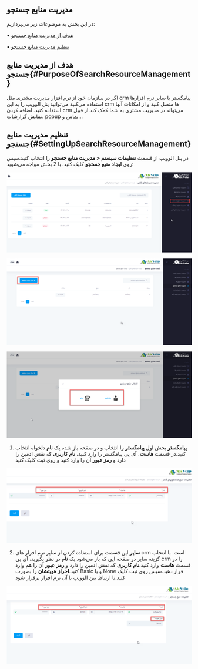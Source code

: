 ## مدیریت منابع جستجو

در این بخش به موضوعات زیر می‌پردازیم:

•	[هدف از مدیریت منابع جستجو ](#PurposeOfSearchResourceManagement)

•	[ تنظیم مدیریت منابع جستجو ](#SettingUpSearchResourceManagement)

## هدف از مدیریت منابع جستجو{#PurposeOfSearchResourceManagement}

اگر در سازمان خود از نرم افزار مدیریت مشتری مثل crm پیامگستر یا سایر نرم افزارها استفاده می‌کنید می‌توانید پنل الوویپ را به این crm ها متصل کنید و از امکانات آنها استفاده کنید. اضافه کردن crm می‌تواند در مدیریت مشتری به شما کمک کند.از قبیل نمایش گزارشات، popup تماس و...

## تنظیم مدیریت منابع جستجو{#SettingUpSearchResourceManagement}

در پنل الوویپ از قسمت **تنظیمات سیستم < مدیریت منابع جستجو** را انتخاب کنید.سپس روی **ایجاد منبع جستجو** کلیک کنید. با 2 بخش مواجه می‌شوید:

![مسیر منابع جست و جو برای CRM ](./Images/route-search.png)

![مسیر منابع جست و جو برای CRM ](./Images/route-search1.png)

![مسیر منابع جست و جو برای CRM ](./Images/route-search2.png)

1.	**پیامگستر**
بخش اول **پیامگستر** را انتخاب و در صفحه باز شده یک **نام** دلخواه انتخاب کنید.در قسمت **هاست**، آی پی پیامگستر را وارد کنید، **نام کاربری** که نقش ادمین را دارد و **رمز عبور** آن را وارد کنید و روی ثبت کلیک کنید

![مسیر منابع جست و جو برای CRM ](./Images/route-search3.png)

2.	**سایر**
این قسمت برای استفاده کردن از سایر نرم افزار های crm است. با انتخاب گزینه سایر در صفحه ایی که باز می‌شود یک **نام** در نظر بگیرید، آی پی crm را در قسمت **هاست** وارد کنید.**نام کاربری** که نقش ادمین را دارد و **رمز عبور** آن را هم وارد کنید.**احراز هویتشان** را بصورت Basic و یا None  قرار دهید.سپس روی ثبت کلیک کنید.تا ارتباط بین الوویپ با آن نرم افزار برقرار شود

![مسیر منابع جست و جو برای CRM ](./Images/route-search4.png)

